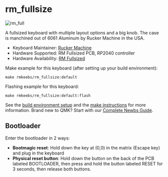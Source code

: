 # rm_fullsize

![rm_full](https://www.rmkeebs.com/wp-content/uploads/2023/05/rm-fullsize-small.jpg)

A fullsized keyboard with multiple layout options and a big knob.  The case is manchined out of 6061 Aluminum by Rucker Machine in the USA.

* Keyboard Maintainer: [Rucker Machine](https://github.com/RuckerMachine)
* Hardware Supported: RM Fullsized PCB, RP2040 controller
* Hardware Availability: [RM Fullsized](https://www.rmkeebs.com/product/rm-fullsized/)

Make example for this keyboard (after setting up your build environment):

    make rmkeebs/rm_fullsize:default

Flashing example for this keyboard:

    make rmkeebs/rm_fullsize:default:flash

See the [build environment setup](https://docs.qmk.fm/#/getting_started_build_tools) and the [make instructions](https://docs.qmk.fm/#/getting_started_make_guide) for more information. Brand new to QMK? Start with our [Complete Newbs Guide](https://docs.qmk.fm/#/newbs).

## Bootloader

Enter the bootloader in 2 ways:

* **Bootmagic reset**: Hold down the key at (0,0) in the matrix (Escape key) and plug in the keyboard
* **Physical reset button**: Hold down the button on the back of the PCB labeled BOOTLOADER, then press and hold the button labeled RESET for 3 seconds, then release both buttons. 
